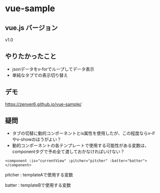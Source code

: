 # vue-sample

## vue.js バージョン
  v1.0

## やりたかったこと
  * jsonデータをv-forでループしてデータ表示
  * 単純なタブでの表示切り替え

## デモ
  <https://zenver6.github.io/vue-sample/>

## 疑問
  * タブの切替に動的コンポーネントとis属性を使用したが、この程度ならv-ifやv-showのほうがよい？
  * 動的コンポーネントの各テンプレートで使用する可能性がある変数は、componentタグで予め全て渡しておかなければいけない？

  `<component :is="currentView" :pitcher="pitcher" :batter="batter"></component>`

  pitcher : templateAで使用する変数

  batter  : templateBで使用する変数
